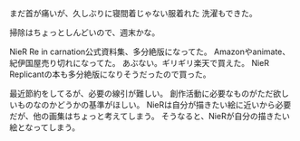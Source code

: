 まだ首が痛いが、久しぶりに寝間着じゃない服着れた
洗濯もできた。

掃除はちょっとしんどいので、週末かな。

NieR Re in carnation公式資料集、多分絶版になってた。
Amazonやanimate、紀伊国屋売り切れになってた。
あぶない。ギリギリ楽天で買えた。
NieR Replicantの本も多分絶版になりそうだったので買った。

最近節約をしてるが、必要の線引が難しい。
創作活動に必要なものがただ欲しいものなのかどうかの基準がほしい。
NieRは自分が描きたい絵に近いから必要だが、他の画集はちょっと考えてしまう。
そうなると、NieRが自分の描きたい絵となってしまう。

